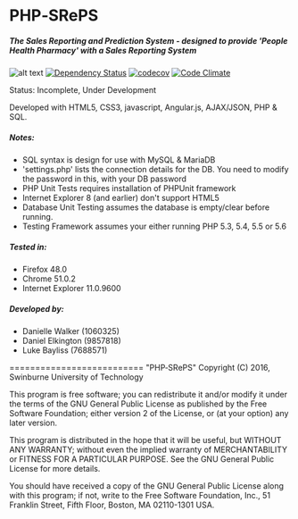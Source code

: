 # PHP‐SRePS
##### The Sales Reporting and Prediction System - designed to provide 'People Health Pharmacy' with a Sales Reporting System
![alt text](https://travis-ci.org/BlissMediaSolutions/PHP--SRePS.svg?branch=master "Travis CI Build Status")
[![Dependency Status](https://www.versioneye.com/user/projects/57c1ba1d939fc600508e8c0f/badge.svg?style=flat)](https://www.versioneye.com/user/projects/57c1ba1d939fc600508e8c0f)
[![codecov](https://codecov.io/gh/BlissMediaSolutions/PHP--SRePS/branch/master/graph/badge.svg)](https://codecov.io/gh/BlissMediaSolutions/PHP--SRePS)
[![Code Climate](https://codeclimate.com/github/BlissMediaSolutions/PHP--SRePS/badges/gpa.svg)](https://codeclimate.com/github/BlissMediaSolutions/PHP--SRePS)

Status: Incomplete, Under Development

Developed with HTML5, CSS3, javascript, Angular.js, AJAX/JSON, PHP & SQL.

##### Notes: 
- SQL syntax is design for use with MySQL & MariaDB
- 'settings.php' lists the connection details for the DB.  You need to modify the password in this, with your DB password
- PHP Unit Tests requires installation of PHPUnit framework
- Internet Explorer 8 (and earlier) don't support HTML5
- Database Unit Testing assumes the database is empty/clear before running.
- Testing Framework assumes your either running PHP 5.3, 5.4, 5.5 or 5.6

##### Tested in: 
- Firefox 48.0
- Chrome 51.0.2
- Internet Explorer 11.0.9600

##### Developed by:
- Danielle Walker (1060325)
- Daniel Elkington (9857818)
- Luke Bayliss (7688571)
   

==========================
"PHP‐SRePS" Copyright (C) 2016, Swinburne University of Technology

This program is free software; you can redistribute it and/or modify it under the terms of the GNU General Public License as published by the Free Software Foundation; either version 2 of the License, or (at your option) any later version.

This program is distributed in the hope that it will be useful, but WITHOUT ANY WARRANTY; without even the implied warranty of MERCHANTABILITY or FITNESS FOR A PARTICULAR PURPOSE. See the GNU General Public License for more details.

You should have received a copy of the GNU General Public License along with this program; if not, write to the Free Software Foundation, Inc., 51 Franklin Street, Fifth Floor, Boston, MA 02110-1301 USA.
